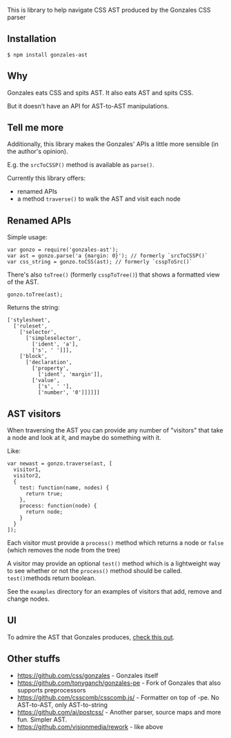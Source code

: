 This is library to help navigate CSS AST produced by the Gonzales CSS parser

## Installation

    $ npm install gonzales-ast

## Why

Gonzales eats CSS and spits AST. It also eats AST and spits CSS.

But it doesn't have an API for AST-to-AST manipulations.


## Tell me more

Additionally, this library makes the Gonzales' APIs a little more sensible (in the author's opinion).

E.g. the `srcToCSSP()` method is available as `parse()`.

Currently this library offers:
 - renamed APIs
 - a method `traverse()` to walk the AST and visit each node

## Renamed APIs

Simple usage:

    var gonzo = require('gonzales-ast');
    var ast = gonzo.parse('a {margin: 0}'); // formerly `srcToCSSP()`
    var css_string = gonzo.toCSS(ast); // formerly `csspToSrc()`
  
There's also `toTree()` (formerly `csspToTree()`) that shows a formatted view of the AST.

    gonzo.toTree(ast);
  
Returns the string:

    ['stylesheet', 
      ['ruleset', 
        ['selector', 
          ['simpleselector', 
            ['ident', 'a'], 
            ['s', ' ']]], 
        ['block', 
          ['declaration', 
            ['property', 
              ['ident', 'margin']], 
            ['value', 
              ['s', ' '], 
              ['number', '0']]]]]]


## AST visitors

When traversing the AST you can provide any number of "visitors" that take a node and look at it, and maybe do something with it.

Like:

    var newast = gonzo.traverse(ast, [
      visitor1,
      visitor2,
      {
        test: function(name, nodes) {
          return true;
        },
        process: function(node) {
          return node;
        }
      }
    ]);


Each visitor must provide a `process()` method which returns a node or `false` (which removes the node from the tree)

A visitor may provide an optional `test()` method which is a lightweight way to see whether or not the `process()` method should be called. `test()`methods return boolean.

See the `examples` directory for an examples of visitors that add, remove and change nodes.

## UI

To admire the AST that Gonzales produces, [check this out](http://ast.csspatterns.com).

## Other stuffs

 - https://github.com/css/gonzales - Gonzales itself
 - https://github.com/tonyganch/gonzales-pe - Fork of Gonzales that also supports preprocessors
 - https://github.com/csscomb/csscomb.js/ - Formatter on top of -pe. No AST-to-AST, only AST-to-string
 - https://github.com/ai/postcss/ - Another parser, source maps and more fun. Simpler AST.
 - https://github.com/visionmedia/rework - like above
